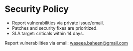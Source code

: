 # Security Policy

- Report vulnerabilities via private issue/email.
- Patches and security fixes are prioritized.
- SLA target: criticals within 14 days.


Report vulnerabilities via email: waseea.baheen@gmail.com
